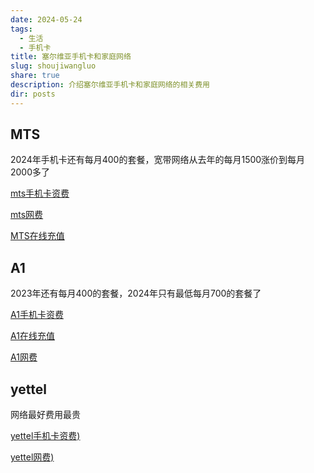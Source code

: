 ```yaml
---
date: 2024-05-24
tags:
  - 生活
  - 手机卡
title: 塞尔维亚手机卡和家庭网络
slug: shoujiwangluo
share: true
description: 介绍塞尔维亚手机卡和家庭网络的相关费用
dir: posts
---
```


## MTS

2024年手机卡还有每月400的套餐，宽带网络从去年的每月1500涨价到每月2000多了

[mts手机卡资费](https://mts.rs/Privatni/Mobilna/Pripejd/Tarife)

[mts网费](https://mts.rs/Privatni/Internet/Kucni-internet/Net-paketi)

[MTS在线充值](https://mts.rs/Privatni/Mobilna/Pripejd/Dopuni-kredit)

## A1
2023年还有每月400的套餐，2024年只有最低每月700的套餐了

[A1手机卡资费](https://a1.rs/privatni/prepaid/mesecni_planovi)

[A1在线充值](https://a1.rs/onlinetopup)

[A1网费](https://a1.rs/privatni/internet/kucni_net)


##  yettel

网络最好费用最贵

[yettel手机卡资费)](https://www.yettel.rs/sr/privatni/ponuda/tarifni-paketi/go-paketi)

[yettel网费)](https://www.yettel.rs/sr/privatni/net/)